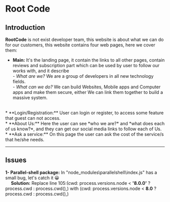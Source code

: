 # Root Code
## Introduction
**RootCode** is not exist developer team, this website is about what we can do for our customers, this website contains four web pages, here we cover them:
<br>
* **Main:** It's the landing page, it contain the links to all other pages, contain reviews and subscription part which can be used by user to follow our works with, and it describe
        <br>- *What are we?* We are a group of developers in all new technology fields.
        <br>- *What can we do?* We can build Websites, Mobile apps and Computer apps and make them secure, either We can link them together to build a massive system.
<br>
* **Login/Registration:** User can login or register, to access some feature that guest can not access.
<br>
* **About Us:** Here the user can see *who we are?* and *what does each of us know?*, and they can get our social media links to follow each of Us. 
<br>
* **Ask a service:** On this page the user can ask the cost of the service/s that he/she needs. 

<hr>

## Issues
**1- Parallel-shell package:** In "node_modules\parallelshell\index.js" has a small bug, let's catch it 😀<br>
&emsp; **Solution:** Replace line 105:(cwd: process.versions.node < **'8.0.0'** ? process.cwd : process.cwd(),) with (cwd: process.versions.node < **8.0** ? process.cwd : process.cwd(),)
